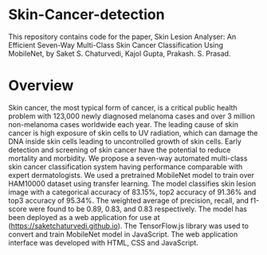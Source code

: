 # Skin-Cancer-detection

This repository contains code for the paper, Skin Lesion Analyser: An Efficient Seven-Way Multi-Class Skin Cancer Classification Using MobileNet, by Saket S. Chaturvedi, Kajol Gupta, Prakash. S. Prasad.

# Overview
Skin cancer, the most typical form of cancer, is a critical public health problem with 123,000 newly diagnosed melanoma cases and over 3 million non-melanoma cases worldwide each year. The leading cause of skin cancer is high exposure of skin cells to UV radiation, which can damage the DNA inside skin cells leading to uncontrolled growth of skin cells. Early detection and screening of skin cancer have the potential to reduce mortality and morbidity. We propose a seven-way automated multi-class skin cancer classification system having performance comparable with expert dermatologists. We used a pretrained MobileNet model to train over HAM10000 dataset using transfer learning. The model classifies skin lesion image with a categorical accuracy of 83.15%, top2 accuracy of 91.36% and top3 accuracy of 95.34%. The weighted average of precision, recall, and f1-score were found to be 0.89, 0.83, and 0.83 respectively. The model has been deployed as a web application for use at (https://saketchaturvedi.github.io). The TensorFlow.js library was used to convert and train MobileNet model in JavaScript. The web application interface was developed with HTML, CSS and JavaScript.
